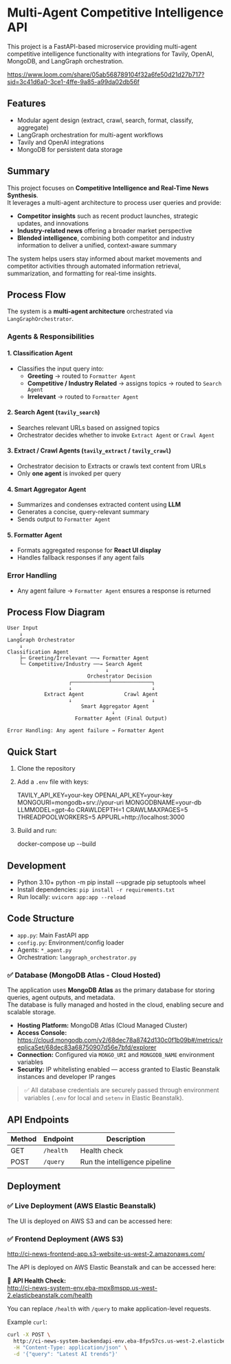 # Multi-Agent Competitive Intelligence API

This project is a FastAPI-based microservice providing multi-agent competitive intelligence functionality with integrations for Tavily, OpenAI, MongoDB, and LangGraph orchestration.

https://www.loom.com/share/05ab568789104f32a6fe50d21d27b717?sid=3c41d6a0-3ce1-4ffe-9a85-a99da02db56f

## Features
- Modular agent design (extract, crawl, search, format, classify, aggregate)
- LangGraph orchestration for multi-agent workflows
- Tavily and OpenAI integrations
- MongoDB for persistent data storage

## Summary

This project focuses on **Competitive Intelligence and Real-Time News Synthesis**.  
It leverages a multi-agent architecture to process user queries and provide:
- **Competitor insights** such as recent product launches, strategic updates, and innovations  
- **Industry-related news** offering a broader market perspective  
- **Blended intelligence**, combining both competitor and industry information to deliver a unified, context-aware summary

The system helps users stay informed about market movements and competitor activities through automated information retrieval, summarization, and formatting for real-time insights.


## Process Flow

  The system is a **multi-agent architecture** orchestrated via `LangGraphOrchestrator`.

  ### Agents & Responsibilities

  #### 1. Classification Agent
  - Classifies the input query into:
    - **Greeting** → routed to `Formatter Agent`
    - **Competitive / Industry Related** → assigns topics → routed to `Search Agent`
    - **Irrelevant** → routed to `Formatter Agent`

  #### 2. Search Agent (`tavily_search`)
  - Searches relevant URLs based on assigned topics
  - Orchestrator decides whether to invoke `Extract Agent` or `Crawl Agent`

  #### 3. Extract / Crawl Agents (`tavily_extract` / `tavily_crawl`)
  - Orchestrator decision to Extracts or crawls text content from URLs
  - Only **one agent** is invoked per query

  #### 4. Smart Aggregator Agent
  - Summarizes and condenses extracted content using **LLM**
  - Generates a concise, query-relevant summary
  - Sends output to `Formatter Agent`

  #### 5. Formatter Agent
  - Formats aggregated response for **React UI display**
  - Handles fallback responses if any agent fails

  ### Error Handling
  - Any agent failure → `Formatter Agent` ensures a response is returned

## Process Flow Diagram

    User Input
        ↓
    LangGraph Orchestrator
        ↓
    Classification Agent
        ├─ Greeting/Irrelevant ──→ Formatter Agent
        └─ Competitive/Industry ──→ Search Agent
                                    ↓
                              Orchestrator Decision
                        ┌────────────┴─────────────┐
                        ↓                          ↓
                Extract Agent             Crawl Agent
                        ↓                          ↓
                            Smart Aggregator Agent
                                      ↓
                          Formatter Agent (Final Output)
                              
    Error Handling: Any agent failure → Formatter Agent


## Quick Start

1. Clone the repository
2. Add a `.env` file with keys:

    TAVILY_API_KEY=your-key
    OPENAI_API_KEY=your-key
    MONGOURI=mongodb+srv://your-uri
    MONGODBNAME=your-db
    LLMMODEL=gpt-4o
    CRAWLDEPTH=1
    CRAWLMAXPAGES=5
    THREADPOOLWORKERS=5
    APPURL=http://localhost:3000

3. Build and run:

    docker-compose up --build   


## Development

- Python 3.10+
  python -m pip install --upgrade pip setuptools wheel
- Install dependencies: `pip install -r requirements.txt`
- Run locally: `uvicorn app:app --reload`

## Code Structure

- `app.py`: Main FastAPI app
- `config.py`: Environment/config loader
- Agents: `*_agent.py`
- Orchestration: `langgraph_orchestrator.py`

### ✅ Database (MongoDB Atlas - Cloud Hosted)

The application uses **MongoDB Atlas** as the primary database for storing queries, agent outputs, and metadata.  
The database is fully managed and hosted in the cloud, enabling secure and scalable storage.

- **Hosting Platform:** MongoDB Atlas (Cloud Managed Cluster)
- **Access Console:**  
  https://cloud.mongodb.com/v2/68dec78a8742d130c0f1b09b#/metrics/replicaSet/68dec83a68750907d56e7bfd/explorer
- **Connection:** Configured via `MONGO_URI` and `MONGODB_NAME` environment variables
- **Security:** IP whitelisting enabled — access granted to Elastic Beanstalk instances and developer IP ranges

> ✅ All database credentials are securely passed through environment variables (`.env` for local and `setenv` in Elastic Beanstalk).


## API Endpoints

| Method | Endpoint | Description |
|--------|----------|-------------|
| GET    | `/health` | Health check |
| POST   | `/query` | Run the intelligence pipeline |

## Deployment

### ✅ Live Deployment (AWS Elastic Beanstalk)

The UI is deployed on AWS S3 and can be accessed here:

### ✅ Frontend Deployment (AWS S3)

http://ci-news-frontend-app.s3-website-us-west-2.amazonaws.com/

The API is deployed on AWS Elastic Beanstalk and can be accessed here:

🔗 **API Health Check:**  
http://ci-news-system-env.eba-mpx8mspp.us-west-2.elasticbeanstalk.com/health

You can replace `/health` with `/query` to make application-level requests.

Example `curl`:

```bash
curl -X POST \
  http://ci-news-system-backendapi-env.eba-8fpv57cs.us-west-2.elasticbeanstalk.com/query \
  -H "Content-Type: application/json" \
  -d '{"query": "Latest AI trends"}'


